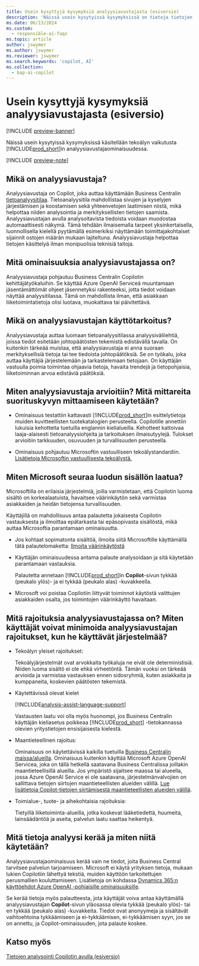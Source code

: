 ```yaml
---
title: Usein kysyttyjä kysymyksiä analyysiavustajasta (esiversio)
description: 'Näissä usein kysytyissä kysymyksissä on tietoja tietojen analysoinnista Business Centralin sivuilla käytettävästä tekoälyteknologiasta. Niissä käsitellään tärkeitä huomioitavia ja niissä on tietoja siitä, miten tekoälyä käytetään sekä miten sitä on testattu ja arvioitu. Lisäksi käsitellään mahdollisia rajoituksia.'
ms.date: 06/13/2024
ms.custom:
  - responsible-ai-faqs
ms.topic: article
author: jswymer
ms.author: jswymer
ms.reviewer: jswymer
ms.search.keywords: 'copilot, AI'
ms.collection:
  - bap-ai-copilot
---
```


# <a name="faq-for-analysis-assist-preview"></a>Usein kysyttyjä kysymyksiä analyysiavustajasta (esiversio)

[!INCLUDE [preview-banner](~/../shared-content/shared/preview-includes/preview-banner.md)]

Näissä usein kysytyissä kysymyksissä käsitellään tekoälyn vaikutusta [!INCLUDE[prod_short](includes/prod_short.md)]in analyysiavustajaominaisuudessa.

[!INCLUDE [preview-note](~/../shared-content/shared/preview-includes/production-ready-preview-dynamics365.md)]

## <a name="what-is-analysis-assist"></a>Mikä on analyysiavustaja?

Analyysiavustaja on Copilot, joka auttaa käyttämään Business Centralin [tietoanalyysitilaa](analysis-mode.md). Tietoanalyysitila mahdollistaa sivujen ja kyselyjen järjestämisen ja koostamisen sekä yhteenvetojen laatimisen niistä, mikä helpottaa niiden analysointia ja merkityksellisten tietojen saamista. Analyysiavustajan avulla analysoitavista tiedoista voidaan muodostaa automaattisesti näkymä. Tämä tehdään ilmaisemalla tarpeet yksinkertaisella, luonnollisella kielellä pyytämällä esimerkiksi näyttämään toimittajakohtaiset sijainnit ostojen määrän mukaan lajiteltuna. Analyysiavustaja helpottaa tietojen käsittelyä ilman monipuolisia teknisiä taitoja.

## <a name="what-are-capabilities-of-analysis-assist"></a>Mitä ominaisuuksia analyysiavustajassa on?

Analyysiavustaja pohjautuu Business Centralin Copilotin kehittäjätyökaluihin. Se käyttää Azure OpenAI Serviceä muuntamaan jäsentämättömät ohjeet jäsennetyksi rakenteeksi, jotta tiedot voidaan näyttää analyysitilassa. Tämä on mahdollista ilman, että asiakkaan liiketoimintatietoja olisi luotava, muokattava tai päivitettävä.

## <a name="what-is-the-intended-use-of-analysis-assist"></a>Mikä on analyysiavustajan käyttötarkoitus?

Analyysiavustaja auttaa luomaan tietoanalyysitilassa analyysivälilehtiä, joissa tiedot esitetään johtopäätösten tekemistä edistävällä tavalla. On kuitenkin tärkeää muistaa, että analyysiavustaja ei anna suoraan merkityksellisiä tietoja tai tee tiedoista johtopäätöksiä. Se on työkalu, joka auttaa käyttäjiä järjestelemään ja tarkastelemaan tietojaan. On käyttäjän vastuulla poimia toimintaa ohjaavia tietoja, havaita trendejä ja tietopohjaisia, liiketoiminnan arvoa edistäviä päätöksiä.

## <a name="how-was-analysis-assist-evaluated-what-metrics-are-used-to-measure-performance"></a>Miten analyysiavustaja arvioitiin? Mitä mittareita suorituskyvyn mittaamiseen käytetään?

- Ominaisuus testattiin kattavasti [!INCLUDE[prod_short](includes/prod_short.md)]in esittelytietoja muiden kuvitteellisten tuotekatalogien perusteella. Copilotille annettiin lukuisia kehotteita tuetuilla englannin kielialueilla. Kehotteet kattoivaa laaja-alaisesti tietoanalyysiohjeita ja tarkoituksen ilmaisutyylejä. Tulokset arvioitiin tarkkuuden, osuvuuden ja turvallisuuden perusteella.

- Ominaisuus pohjautuu Microsoftin vastuulliseen tekoälystandardiin. [Lisätietoja Microsoftin vastuullisesta tekoälystä.](https://aka.ms/RAI)

## <a name="how-does-microsoft-monitor-the-quality-of-generated-content"></a>Miten Microsoft seuraa luodun sisällön laatua?

Microsoftilla on erilaisia järjestelmiä, joilla varmistetaan, että Copilotin luoma sisältö on korkealaatuista, havaitsee väärinkäytön sekä varmistaa asiakkaiden ja heidän tietojensa turvallisuuden.

Käyttäjillä on mahdollisuus antaa palautetta jokaisesta Copilotin vastauksesta ja ilmoittaa epätarkasta tai epäsopivasta sisällöstä, mikä auttaa Microsoftia parantamaan ominaisuutta.

- Jos kohtaat sopimatonta sisältöä, ilmoita siitä Microsoftille käyttämällä tätä palautelomaketta: [Ilmoita väärinkäytöstä](https://go.microsoft.com/fwlink/?linkid=2249810)

- Käyttäjän ominaisuudessa antama palaute analysoidaan ja sitä käytetään parantamaan vastauksia.

  Palautetta annetaan [!INCLUDE[prod_short](includes/prod_short.md)]in **Copilot**-sivun tykkää (peukalo ylös)- ja ei tykkää (peukalo alas) -kuvakkeella.

- Microsoft voi poistaa Copilotiin liittyvät toiminnot käytöstä valittujen asiakkaiden osalta, jos toimintojen väärinkäyttö havaitaan.

## <a name="what-are-the-limitations-of-analysis-assist-how-can-users-minimize-the-impact-of-the-analysis-assist-limitations-when-using-the-system"></a>Mitä rajoituksia analyysiavustajassa on? Miten käyttäjät voivat minimoida analyysiavustajan rajoitukset, kun he käyttävät järjestelmää?

- Tekoälyn yleiset rajoitukset:

  Tekoälyjärjestelmät ovat arvokkaita työkaluja ne eivät ole deterministisiä. Niiden luoma sisältö ei ole ehkä virheetöntä. Tämän vuoksi on tärkeää arvioida ja varmistaa vastauksen ennen sidosryhmiä, kuten asiakkaita ja kumppaneita, koskevien päätösten tekemistä.

- Käytettävissä olevat kielet

   [!INCLUDE[analysis-assist-language-support](includes/analysis-assist-language-support.md)]

   Vastausten laatu voi olla myös huonompi, jos Business Centralin käyttäjän kieliasetus poikkeaa [!INCLUDE[prod_short](includes/prod_short.md)] -tietokannassa olevien yritystietojen ensisijaisesta kielestä.
  
- Maantieteellinen rajoitus:
  
   Ominaisuus on käytettävissä kaikilla tuetuilla [Business Centralin maissa/alueilla](/dynamics365/business-central/dev-itpro/compliance/apptest-countries-and-translations)<!-- except for Canada-->. Ominaisuus kuitenkin käyttää Microsoft Azure OpenAI Servicea, joka on tällä hetkellä saatavana Business Centralissa joillakin maantieteellisillä alueilla. Jos ympäristö sijaitsee maassa tai alueella, jossa Azure OpenAI Service ei ole saatavana, järjestelmänvalvojien on sallittava tietojen siirtojen maantieteellisten alueiden välillä. [Lue lisätietoja Copilot-tietojen siirtämisestä maantieteellisten alueiden välillä](/dynamics365/business-central/ai-copilot-data-movement).

- Toimialue-, tuote- ja aihekohtaisia rajoituksia:

  Tietyillä liiketoiminta-alueilla, jotka koskevat lääketiedettä, huumeita, lainsäädäntöä ja aseita, palvelun laatu saattaa heikentyä.

## <a name="what-data-does-analysis-collect-and-how-is-it-used"></a>Mitä tietoja analyysi kerää ja miten niitä käytetään?

Analyysiavustajaominaisuus kerää vain ne tiedot, joita Business Central tarvitsee palvelun tarjoamiseen. Microsoft ei käytä yrityksen tietoja, mukaan lukien Copilotiin lähettyä tekstiä, muiden käyttöön tarkoitettujen perusmallien kouluttamiseen. Lisätietoja on kohdassa [Dynamics 365:n käyttöehdot Azure OpenAI -pohjaisille ominaisuuksille](https://go.microsoft.com/fwlink/?linkid=2236010).

Se kerää tietoja myös palautteesta, jota käyttäjät voiva antaa käyttämällä analyysiavustajan **Copilot**-sivun yläosassa olevia tykkää (peukalo ylös)- tai en tykkää (peukalo alas) -kuvakkeita. Tiedot ovat anonyymeja ja sisältävät vaihtoehtoina tykkäämiseen ja ei-tykkäämisen, ei-tykkäämisen syyn, jos se on annettu, ja Copilot-ominaisuuden, jota palaute koskee.

## <a name="see-also"></a>Katso myös

[Tietojen analysointi Copilotin avulla (esiversio)](analysis-assist.md)

